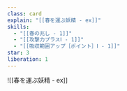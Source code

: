 ```yaml
---
class: card
explain: "[[春を運ぶ妖精 - ex]]"
skills:
  - "[[春の兆し - 1]]"
  - "[[攻撃力プラスⅠ - 1]]"
  - "[[吸収範囲アップ［ポイント］Ⅰ - 1]]"
star: 3
liberation: 1
---
```

![[春を運ぶ妖精 - ex]]
